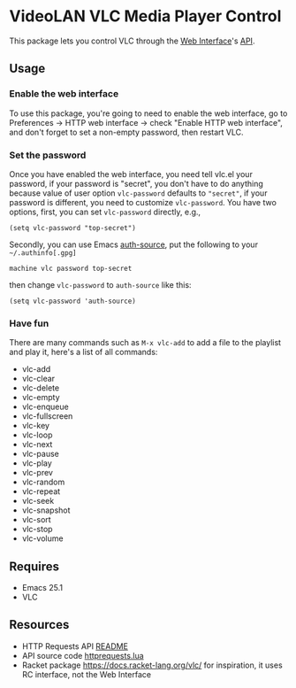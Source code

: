 # VideoLAN VLC Media Player Control

This package lets you control VLC through the [Web Interface](https://wiki.videolan.org/Control_VLC_via_a_browser/)'s [API](https://github.com/videolan/vlc/blob/fad0d14618f7be34b04347e517644764d43d8dad/share/lua/http/requests/README.txt).

## Usage

### Enable the web interface

To use this package, you're going to need to enable the web interface, go to
Preferences → HTTP web interface → check "Enable HTTP web interface", and don't
forget to set a non-empty password, then restart VLC.

### Set the password

Once you have enabled the web interface, you need tell vlc.el your password, if
your password is "secret", you don't have to do anything because value of user
option `vlc-password` defaults to `"secret"`, if your password is different, you
need to customize `vlc-password`. You have two options, first, you can set
`vlc-password` directly, e.g.,

``` emacs-lisp
(setq vlc-password "top-secret")
```

Secondly, you can use Emacs
[auth-source](https://www.gnu.org/software/emacs/manual/html_node/auth/), put
the following to your `~/.authinfo[.gpg]`

    machine vlc password top-secret

then change `vlc-password` to `auth-source` like this:

``` emacs-lisp
(setq vlc-password 'auth-source)
```

### Have fun

There are many commands such as `M-x vlc-add` to add a file to the playlist and
play it, here's a list of all commands:

- vlc-add
- vlc-clear
- vlc-delete
- vlc-empty
- vlc-enqueue
- vlc-fullscreen
- vlc-key
- vlc-loop
- vlc-next
- vlc-pause
- vlc-play
- vlc-prev
- vlc-random
- vlc-repeat
- vlc-seek
- vlc-snapshot
- vlc-sort
- vlc-stop
- vlc-volume

## Requires

- Emacs 25.1
- VLC

## Resources

- HTTP Requests API [README](https://github.com/videolan/vlc/blob/fad0d14618f7be34b04347e517644764d43d8dad/share/lua/http/requests/README.txt)
- API source code [httprequests.lua](https://github.com/videolan/vlc/blob/fad0d14618f7be34b04347e517644764d43d8dad/share/lua/intf/modules/httprequests.lua)
- Racket package https://docs.racket-lang.org/vlc/ for inspiration, it uses RC interface, not the Web Interface
